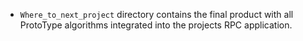 - `Where_to_next_project` directory contains the final product with all ProtoType algorithms integrated into the projects RPC application.
